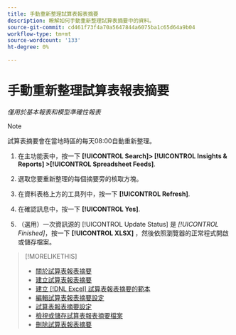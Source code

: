 ```yaml
---
title: 手動重新整理試算表報表摘要
description: 瞭解如何手動重新整理試算表摘要中的資料。
source-git-commit: cd461f73f4a70a5647844a6075ba1c65d64a9b04
workflow-type: tm+mt
source-wordcount: '133'
ht-degree: 0%

---
```


# 手動重新整理試算表報表摘要

*僅用於基本報表和模型準確性報表*

>[!NOTE]
>
>試算表摘要會在當地時區的每天08:00自動重新整理。

1. 在主功能表中，按一下 **[!UICONTROL Search]> [!UICONTROL Insights & Reports] >[!UICONTROL Spreadsheet Feeds]**.

1. 選取您要重新整理的每個摘要旁的核取方塊。

1. 在資料表格上方的工具列中，按一下 **[!UICONTROL Refresh]**.

1. 在確認訊息中，按一下 **[!UICONTROL Yes]**.

1. （選用）一次資訊源的 [!UICONTROL Update Status] 是 *[!UICONTROL Finished]*，按一下 **[!UICONTROL XLSX]** ，然後依照瀏覽器的正常程式開啟或儲存檔案。

>[!MORELIKETHIS]
>
>* [關於試算表報表摘要](spreadsheet-feed-about.md)
>* [建立試算表報表摘要](spreadsheet-feed-create.md)
>* [建立 [!DNL Excel] 試算表報表摘要的範本](spreadsheet-feed-create-excel-template.md)
>* [編輯試算表報表摘要設定](spreadsheet-feed-edit.md)
>* [試算表報表摘要設定](spreadsheet-feed-settings.md)
>* [檢視或儲存試算表報表摘要檔案](spreadsheet-feed-view-or-save.md)
>* [刪除試算表報表摘要](spreadsheet-feed-delete.md)

